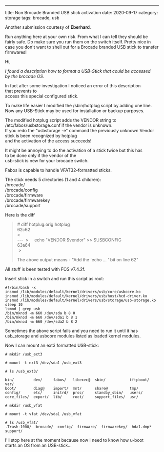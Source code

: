 ---
title: Non Brocade Branded USB stick activation
date: 2020-09-17
category: storage
tags: brocade, usb

Another submission courtesy of **Eberhard**.

Run anything here at your own risk. From what I can tell they should be fairly safe. Do make sure you run them on the switch itself. Pretty nice in case you don't want to shell out for a Brocade branded USB stick to transfer firmwares!

Hi,

_I found a description how to format a USB-Stick that could be accessed  
by the brocade OS._

In fact after some investigation I noticed an error of this description  
that prevents to  
access this special configured stick.

To make life easier I modified the /sbin/hotplug script by adding one line.  
Now any USB-Stick may be used for installation or backup purposes.

The modified hotplug script adds the VENDOR string to  
/etc/fabos/usbstorage.conf if the vendor is unknown.  
If you redo the "usbstorage -e" command the previously unknown Vendor  
stick is been recognized by hotplug  
and the activation of the access succeeds!

It might be annoying to do the activation of a stick twice but this has  
to be done only if the vendor of the  
usb-stick is new for your brocade switch.

Fabos is capable to handle VFAT32-formatted sticks.

The stick needs 5 directories (1 and 4 children):  
/brocade/  
/brocade/config  
/brocade/firmware  
/brocade/firmwarekey  
/brocade/support

Here is the diff

> \# diff hotplug.orig hotplug  
> 62c62  
> <  
> \--- 
>  >     echo "VENDOR $vendor" >> $USBCONFIG  
> 63a64  
>  >
> 
> The above output means - "Add the 'echo ... ' bit on line 62"

All stuff is been tested with FOS v7.4.2f.

Insert stick in a switch and run this script as root:

```
#!/bin/bash -x
insmod /lib/modules/default/kernel/drivers/usb/core/usbcore.ko
insmod /lib/modules/default/kernel/drivers/usb/host/hcd-driver.ko
insmod /lib/modules/default/kernel/drivers/usb/storage/usb-storage.ko
sleep 10
lsmod | grep usb
/bin/mknod -m 660 /dev/sda b 8 0
/bin/mknod -m 660 /dev/sda1 b 8 1
/bin/mknod -m 660 /dev/sda2 b 8 2
```

Sometimes the above script fails and you need to run it until it has usb\_storage and usbcore modules listed as loaded kernel modules.

Now I can mount an ext3 formatted USB-stick:

```
# mkdir /usb_ext3

# mount -t ext3 /dev/sda1 /usb_ext3

# ls /usb_ext3/

bin/         dev/     fabos/   libexec@  sbin/           tftpboot/ var/
boot/        diag@    import/  mnt/      share@          tmp/
config/      etc/     initrd/  proc/     standby_sbin/   users/
core_files/  export/  lib/     root/     support_files/  usr/

# mkdir /usb_vfat

# mount -t vfat /dev/sda1 /usb_vfat

# ls /usb_vfat/
.Trash-1000/  brocade/  config/  firmware/  firmwarekey/  hda1.dmp* support/
```

I'll stop here at the moment because now I need to know how u-boot  
starts an OS from an USB-stick...
